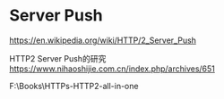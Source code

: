 # Server Push  

https://en.wikipedia.org/wiki/HTTP/2_Server_Push  




HTTP2 Server Push的研究  
https://www.nihaoshijie.com.cn/index.php/archives/651  



F:\Books\HTTPs-HTTP2-all-in-one  





